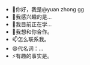 - 👋你好，我是@yuan zhong gg
- 👀我感兴趣的是...
- 🌱我目前正在学...
- 💞️我想和你合作。
- 📫怎么联系我。
- 😄代名词：…
- ⚡有趣的事实是。

<!---
圆钟gg/圆正gg是一个✨特殊的✨存储库，因为它的'READ ME.md'（此文件）出现在您的GitHub配置文件上。
您可以单击预览链接查看所做的更改。
--->
